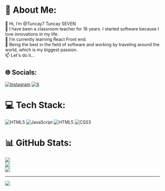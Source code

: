 # 💫 About Me:
👋 Hi, I’m @Tuncay7 Tuncay SEVEN<br>👀 I have been a classroom teacher for 16 years. I started software because I love innovations in my life.<br>🌱 I’m currently learning React Front end.<br>💞️ Being the best in the field of software and working by traveling around the world, which is my biggest passion.<br>📫 Let's do it...


## 🌐 Socials:
[![Instagram](https://img.shields.io/badge/Instagram-%23E4405F.svg?logo=Instagram&logoColor=white)](https://instagram.com/tncysvn7) [![X](https://img.shields.io/badge/X-black.svg?logo=X&logoColor=white)](https://x.com/@tuncayseven7) 

# 💻 Tech Stack:
![HTML5](https://img.shields.io/badge/html5-%23E34F26.svg?style=for-the-badge&logo=html5&logoColor=white) ![JavaScript](https://img.shields.io/badge/javascript-%23323330.svg?style=for-the-badge&logo=javascript&logoColor=%23F7DF1E) ![HTML5](https://img.shields.io/badge/html5-%23E34F26.svg?style=for-the-badge&logo=html5&logoColor=white) ![CSS3](https://img.shields.io/badge/css3-%231572B6.svg?style=for-the-badge&logo=css3&logoColor=white)
# 📊 GitHub Stats:
![](https://github-readme-stats.vercel.app/api?username=Tuncay7&theme=dark&hide_border=false&include_all_commits=false&count_private=false)<br/>
![](https://github-readme-streak-stats.herokuapp.com/?user=Tuncay7&theme=dark&hide_border=false)<br/>
![](https://github-readme-stats.vercel.app/api/top-langs/?username=Tuncay7&theme=dark&hide_border=false&include_all_commits=false&count_private=false&layout=compact)

---
[![](https://visitcount.itsvg.in/api?id=Tuncay7&icon=0&color=0)](https://visitcount.itsvg.in)

<!-- Proudly created with GPRM ( https://gprm.itsvg.in ) -->






